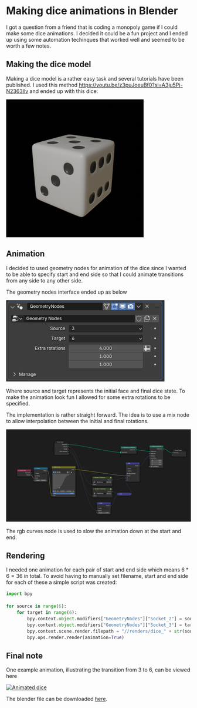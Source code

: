 # Making dice animations in Blender

I got a question from a friend that is coding a monopoly game if I could make some dice animations. I decided it could be a fun project and I ended up using some automation techinques that worked well and seemed to be worth a few notes.

## Making the dice model
Making a dice model is a rather easy task and several tutorials have been published. I used this method https://youtu.be/z3puJoeuBf0?si=A3ju5Pj-N2363Ilv and ended up with this dice:

<img src="resources/dice.png">

## Animation

I decided to used geometry nodes for animation of the dice since I wanted to be able to specify start and end side so that I could animate transitions from any side to any other side.

The geometry nodes interface ended up as below

<img src="resources/gn-ui.png">

Where source and target represents the initial face and final dice state. To make the animation look fun I allowed for some extra rotations to be specified.

The implementation is rather straight forward. The idea is to use a mix node to allow interpolation between the initial and final rotations.

<img src="resources/gn-impl.png">

The rgb curves node is used to slow the animation down at the start and end.

## Rendering

I needed one animation for each pair of start and end side which means $6 * 6 = 36$ in total. To avoid having to manually set filename, start and end side for each of these a simple script was created:

```python
import bpy

for source in range(6):
    for target in range(6):
        bpy.context.object.modifiers["GeometryNodes"]["Socket_2"] = source
        bpy.context.object.modifiers["GeometryNodes"]["Socket_3"] = target
        bpy.context.scene.render.filepath = "//renders/dice_" + str(source+1) + "_" + str(target+1) + ".mp4"
        bpy.ops.render.render(animation=True)
```

## Final note

One example animation, illustrating the transition from 3 to 6, can be viewed here 

[![Animated dice](https://img.youtube.com/vi/H0_-ogVngHA?si=CD2GX0m2ZwKg_R52/0.jpg)](https://www.youtube.com/watch?v=H0_-ogVngHA?si=CD2GX0m2ZwKg_R52)


The blender file can be downloaded [here](resources/dice_final.7z).


